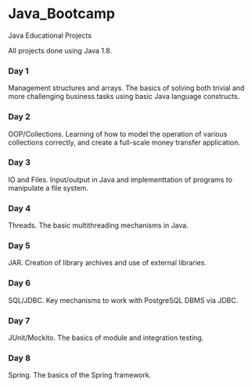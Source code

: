 # Java_Bootcamp
Java Educational Projects

All projects done using Java 1.8.

### Day 1
Management structures and arrays.
The basics of solving both trivial and more challenging business tasks using basic Java language constructs.

### Day 2
OOP/Collections.
Learning of how to model the operation of various collections correctly, and create a full-scale money transfer application.

### Day 3
IO and Files.
Input/output in Java and implementtation of programs to manipulate a file system.

### Day 4
Threads.
The basic multithreading mechanisms in Java.

### Day 5
JAR.
Creation of library archives and use of external libraries.

### Day 6
SQL/JDBC.
Key mechanisms to work with PostgreSQL DBMS via JDBC.

### Day 7
JUnit/Mockito.
The basics of module and integration testing.

### Day 8
Spring.
The basics of the Spring framework.
